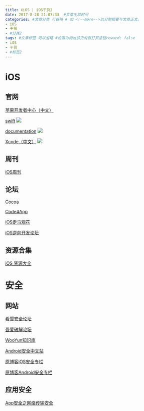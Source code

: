 ```yaml
---
title: 《iOS | iOS干货》
date: 2017-8-28 21:07:33  #文章生成时间
categories: #文章分类 可省略 # 加 <!--more-->以分割摘要与文章正文。
- iOS
- 干货
- #分类2
tags: #文章标签 可以省略 #设置为则当前页没有打赏按钮reward: false
- iOS
- 干货
- #标签2
---
```

# iOS #
## 官网 ##
[苹果开发者中心（中文）](https://developer.apple.com/cn/)

[swift](https://developer.apple.com/swift/)
![](https://i.imgur.com/lYifCpO.png)

[documentation](https://developer.apple.com/documentation/)
![](https://i.imgur.com/LPiJMgy.png)

<!--more-->

[Xcode（中文）](https://developer.apple.com/cn/xcode/)
![](https://i.imgur.com/jmiReeH.png)

## 周刊 ##
[iOS周刊](https://iosdevweekly.com/)

## 论坛 ##
[Cocoa](http://www.cocoachina.com/)

[Code4App](http://code4app.com/)

[iOS走马观花](http://ios.b2mp.cn/)

[iOS逆向开发论坛](http://ios.b2mp.cn/)

<!--more-->

## 资源合集 ##
[iOS 资源大全](http://ios.jobbole.com/83907/)

# 安全 #
## 网站 ##
[看雪安全论坛](http://bbs.pediy.com/)

[吾爱破解论坛](https://www.52pojie.cn/)

[WooYun知识库](http://drops.wooyun.org/)

[Android安全中文站](http://www.droidsec.cn/)

[原博客iOS安全专栏](http://www.blogfshare.com/category/ios-secure)

[原博客Android安全专栏](http://www.blogfshare.com/category/android-sec)

## 应用安全 ##
[App安全之网络传输安全](http://ios.jobbole.com/84633/)
